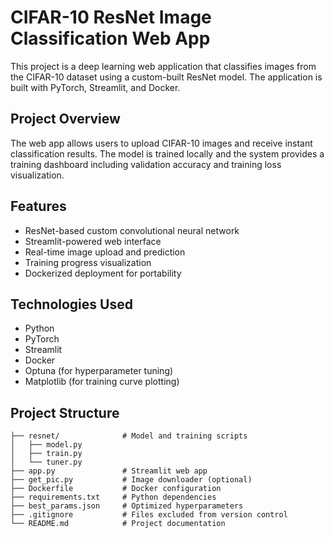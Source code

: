 # CIFAR-10 ResNet Image Classification Web App

This project is a deep learning web application that classifies images from the CIFAR-10 dataset using a custom-built ResNet model. The application is built with PyTorch, Streamlit, and Docker.

## Project Overview

The web app allows users to upload CIFAR-10 images and receive instant classification results. The model is trained locally and the system provides a training dashboard including validation accuracy and training loss visualization.

## Features

- ResNet-based custom convolutional neural network
- Streamlit-powered web interface
- Real-time image upload and prediction
- Training progress visualization
- Dockerized deployment for portability

## Technologies Used

- Python
- PyTorch
- Streamlit
- Docker
- Optuna (for hyperparameter tuning)
- Matplotlib (for training curve plotting)

## Project Structure

```text
├── resnet/              # Model and training scripts
│   ├── model.py
│   ├── train.py
│   └── tuner.py
├── app.py               # Streamlit web app
├── get_pic.py           # Image downloader (optional)
├── Dockerfile           # Docker configuration
├── requirements.txt     # Python dependencies
├── best_params.json     # Optimized hyperparameters
├── .gitignore           # Files excluded from version control
└── README.md            # Project documentation
```